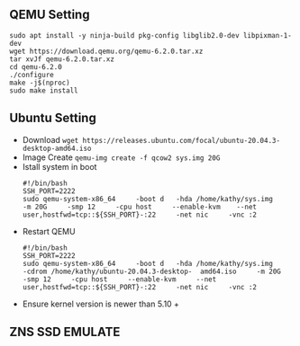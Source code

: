 ## QEMU Setting
 
```
sudo apt install -y ninja-build pkg-config libglib2.0-dev libpixman-1-dev
wget https://download.qemu.org/qemu-6.2.0.tar.xz
tar xvJf qemu-6.2.0.tar.xz
cd qemu-6.2.0
./configure
make -j$(nproc)
sudo make install
```

## Ubuntu Setting

- Download `wget https://releases.ubuntu.com/focal/ubuntu-20.04.3-desktop-amd64.iso`
- Image Create `qemu-img create -f qcow2 sys.img 20G`
- Istall system in boot
   ```
   #!/bin/bash
   SSH_PORT=2222
   sudo qemu-system-x86_64     -boot d   -hda /home/kathy/sys.img     -m 20G     -smp 12     -cpu host     --enable-kvm    --net user,hostfwd=tcp::${SSH_PORT}-:22     -net nic     -vnc :2
   ```
- Restart QEMU
   ```
   #!/bin/bash
   SSH_PORT=2222
   sudo qemu-system-x86_64     -boot d   -hda /home/kathy/sys.img     -cdrom /home/kathy/ubuntu-20.04.3-desktop-  amd64.iso     -m 20G     -smp 12     -cpu host     --enable-kvm     --net user,hostfwd=tcp::${SSH_PORT}-:22     -net nic     -vnc :2
   ```
- Ensure kernel version is newer than 5.10 +

## ZNS SSD EMULATE





